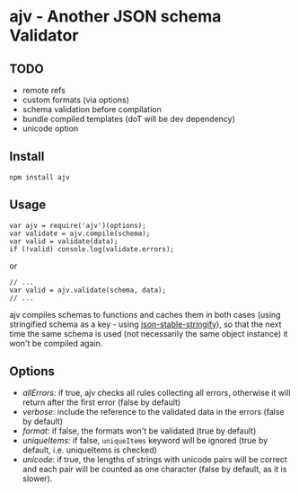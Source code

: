 # ajv - Another JSON schema Validator

## TODO

- remote refs
- custom formats (via options)
- schema validation before compilation
- bundle compiled templates (doT will be dev dependency)
- unicode option


## Install

```
npm install ajv
```


## Usage

```
var ajv = require('ajv')(options);
var validate = ajv.compile(schema);
var valid = validate(data);
if (!valid) console.log(validate.errors);
```

or

```
// ...
var valid = ajv.validate(schema, data);
// ...
```

ajv compiles schemas to functions and caches them in both cases (using stringified schema as a key - using [json-stable-stringify](https://github.com/substack/json-stable-stringify)), so that the next time the same schema is used (not necessarily the same object instance) it won't be compiled again.


## Options

- _allErrors_: if true, ajv checks all rules collecting all errors, otherwise it will return after the first error (false by default)
- _verbose_: include the reference to the validated data in the errors (false by default)
- _format_: if false, the formats won't be validated (true by default)
- _uniqueItems_: if false, `uniqueItems` keyword will be ignored (true by default, i.e. uniqueItems is checked)
- _unicode_: if true, the lengths of strings with unicode pairs will be correct and each pair will be counted as one character (false by default, as it is slower).
